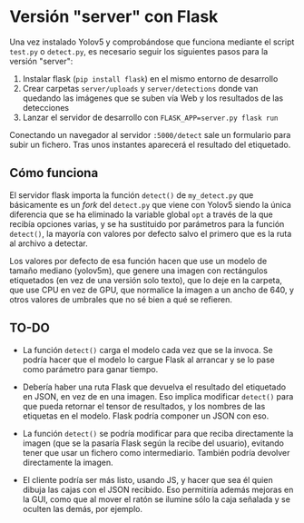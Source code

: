 # Versión "server" con Flask

Una vez instalado Yolov5 y comprobándose que funciona mediante el script `test.py` o `detect.py`,
es necesario seguir los siguientes pasos para la versión "server":

1. Instalar flask (`pip install flask`) en el mismo entorno de desarrollo
2. Crear carpetas `server/uploads` y `server/detections` donde van quedando las imágenes que se suben vía Web y los resultados de las detecciones
3. Lanzar el servidor de desarrollo con `FLASK_APP=server.py flask run`

Conectando un navegador al servidor `:5000/detect` sale un formulario para subir un fichero. Tras unos instantes aparecerá el resultado del etiquetado.

## Cómo funciona

El servidor flask importa la función `detect()` de `my_detect.py` que básicamente es un _fork_ del `detect.py` que viene con Yolov5 siendo la única diferencia que se ha eliminado la variable global `opt` a través de la que recibía opciones varias, y se ha sustituido por parámetros para la función `detect()`, la mayoría con valores por defecto salvo el primero que es la ruta al archivo a detectar. 

Los valores por defecto de esa función hacen que use un modelo de tamaño mediano (yolov5m), que genere una imagen con rectángulos etiquetados (en vez de una versión solo texto), que lo deje en la carpeta, que use CPU en vez de GPU, que normalice la imagen a un ancho de 640, y otros valores de umbrales que no sé bien a qué se refieren.

## TO-DO

* La función `detect()` carga el modelo cada vez que se la invoca. Se podría hacer que el modelo lo cargue Flask al arrancar y se lo pase como parámetro para ganar tiempo.

* Debería haber una ruta Flask que devuelva el resultado del etiquetado en JSON, en vez de en una imagen. Eso implica modificar `detect()` para que pueda retornar el tensor de resultados, y los nombres de las etiquetas en el modelo. Flask podría componer un JSON con eso.

* La función `detect()` se podría modificar para que reciba directamente la imagen (que se la pasaría Flask según la recibe del usuario), evitando tener que usar un fichero como intermediario. También podría devolver directamente la imagen.

* El cliente podría ser más listo, usando JS, y hacer que sea él quien dibuja las cajas con el JSON recibido. Eso permitiría además mejoras en la GUI, como que al mover el ratón se ilumine sólo la caja señalada y se oculten las demás, por ejemplo.

